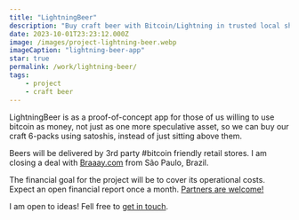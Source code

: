 ```yaml
---
title: "LightningBeer"
description: "Buy craft beer with Bitcoin/Lightning in trusted local shops"
date: 2023-10-01T23:23:12.000Z
image: /images/project-lightning-beer.webp
imageCaption: "lightning-beer-app"
star: true
permalink: /work/lightning-beer/
tags:
    - project
    - craft beer
---
```


<div class="wrapper">
    <p>
        LightningBeer is as a proof-of-concept app for those of us willing to use bitcoin as money, not just as one more speculative asset, so we can buy our craft 6-packs using satoshis, instead of just sitting above them.
    </p>
    <p>
        Beers will be delivered by 3rd party #bitcoin friendly retail stores. I am closing a deal with <a href="">Braaay.com</a> from São Paulo, Brazil.
    </p>
    <p>
        The financial goal for the project will be to cover its operational costs. 
        Expect an open financial report once a month. <u>Partners are welcome!</u>
    </p>
    <p>
    I am open to ideas! Fell free to <a href="/">get in touch</a>.
    </p>
</div>